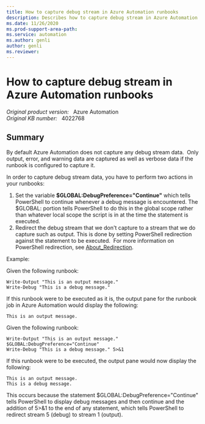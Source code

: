 ```yaml
---
title: How to capture debug stream in Azure Automation runbooks
description: Describes how to capture debug stream in Azure Automation runbooks.
ms.date: 11/26/2020
ms.prod-support-area-path: 
ms.service: automation
ms.author: genli
author: genli
ms.reviewer: 
---
```

# How to capture debug stream in Azure Automation runbooks

_Original product version:_ &nbsp; Azure Automation  
_Original KB number:_ &nbsp; 4022768

## Summary

By default Azure Automation does not capture any debug stream data.  Only output, error, and warning data are captured as well as verbose data if the runbook is configured to capture it.

In order to capture debug stream data, you have to perform two actions in your runbooks:

1. Set the variable **$GLOBAL:DebugPreference="Continue"** which tells PowerShell to continue whenever a debug message is encountered. The $GLOBAL: portion tells PowerShell to do this in the global scope rather than whatever local scope the script is in at the time the statement is executed.
2. Redirect the debug stream that we don't capture to a stream that we do capture such as output. This is done by setting PowerShell redirection against the statement to be executed.  For more information on PowerShell redirection, see [About_Redirection](/powershell/module/microsoft.powershell.core/about/about_redirection?view=powershell-7.1).

Example:

Given the following runbook:

```
Write-Output "This is an output message."  
Write-Debug "This is a debug message."
```

If this runbook were to be executed as it is, the output pane for the runbook job in Azure Automation would display the following:

```
This is an output message.
```

Given the following runbook:

```
Write-Output "This is an output message."  
$GLOBAL:DebugPreference="Continue"  
Write-Debug "This is a debug message." 5>&1
```

If this runbook were to be executed, the output pane would now display the following:

```
This is an output message.  
This is a debug message.
```

This occurs because the statement $GLOBAL:DebugPreference="Continue" tells PowerShell to display debug messages and then continue and the addition of 5>&1 to the end of any statement, which tells PowerShell to redirect stream 5 (debug) to stream 1 (output).

